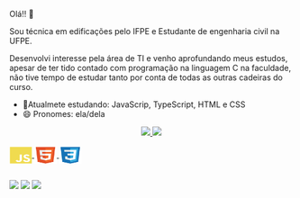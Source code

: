 Olá!! 👋

Sou técnica em edificações pelo IFPE e Estudante de engenharia civil na UFPE.

Desenvolvi interesse pela área de TI e venho aprofundando meus estudos, apesar de ter tido contado com programação na linguagem C na faculdade, não tive tempo de estudar tanto por conta de todas as outras cadeiras do curso.

- 🌱Atualmete estudando: JavaScrip, TypeScript, HTML e CSS
- 😄 Pronomes: ela/dela

<div align="center">
  <a href="https://github.com/gihcelly">
  <img height="180em" src="https://github-readme-stats.vercel.app/api?username=gihcelly&show_icons=true&theme=dark&include_all_commits=true&count_private=true"/>
  <img height="180em" src="https://github-readme-stats.vercel.app/api/top-langs/?username=gihcelly&layout=compact&langs_count=7&theme=dark"/>
</div>
  
<div style="display: inline_block"><br>
  <img align="center" alt="gih-Js" height="30" width="40" src="https://raw.githubusercontent.com/devicons/devicon/master/icons/javascript/javascript-plain.svg">
  <img align="center" alt="gih-HTML" height="30" width="40" src="https://raw.githubusercontent.com/devicons/devicon/master/icons/html5/html5-original.svg">
  <img align="center" alt="gih-CSS" height="30" width="40" src="https://raw.githubusercontent.com/devicons/devicon/master/icons/css3/css3-original.svg">
</div>
  
  ##
  
  <div> 
  <a href="https://www.instagram.com/gicellyo.o" target="_blank"><img src="https://img.shields.io/badge/-Instagram-%23E4405F?style=for-the-badge&logo=instagram&logoColor=white" target="_blank"></a>
  <a href="https://www.linkedin.com/in/gicelly-oliveira-62ab5492" target="_blank"><img src="https://img.shields.io/badge/-LinkedIn-%230077B5?style=for-the-badge&logo=linkedin&logoColor=white" target="_blank"></a> 
  <a href = "mailto:gicelly.oliveira@gmail.com"><img src="https://img.shields.io/badge/-Gmail-%23333?style=for-the-badge&logo=gmail&logoColor=white" target="_blank"></a>
  
